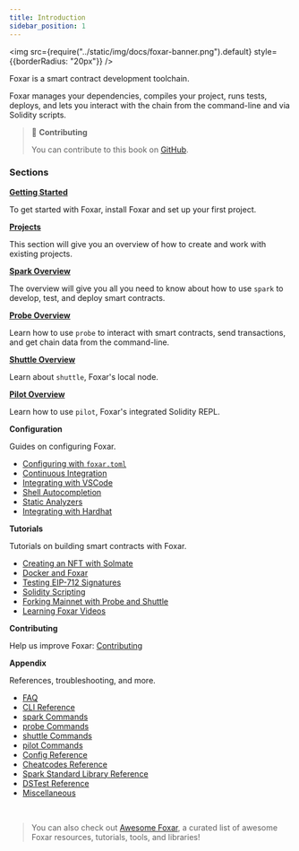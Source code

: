 ```yaml
---
title: Introduction
sidebar_position: 1
---
```


<img src={require("../static/img/docs/foxar-banner.png").default} style= {{borderRadius: "20px"}} />

Foxar is a smart contract development toolchain.

Foxar manages your dependencies, compiles your project, runs tests, deploys, and lets you interact with the chain from the command-line and via Solidity scripts.

> 📖 **Contributing**
>
> You can contribute to this book on [GitHub](https://github.com/foxar-rs/book).

### Sections

**[Getting Started](getting-started/installation.md)**

To get started with Foxar, install Foxar and set up your first project.

**[Projects](projects/creating-a-new-project.md)**

This section will give you an overview of how to create and work with existing projects.

**[Spark Overview](spark)**

The overview will give you all you need to know about how to use `spark` to develop, test, and deploy smart contracts.

**[Probe Overview](probe)**

Learn how to use `probe` to interact with smart contracts, send transactions, and get chain data from the command-line.

**[Shuttle Overview](shuttle)**

Learn about `shuttle`, Foxar's local node.

**[Pilot Overview](pilot)**

Learn how to use `pilot`, Foxar's integrated Solidity REPL.

**Configuration**

Guides on configuring Foxar.

- [Configuring with `foxar.toml`](./config/)
- [Continuous Integration](./config/continuous-integration.md)
- [Integrating with VSCode](./config/vscode.md)
- [Shell Autocompletion](./config/shell-autocompletion.md)
- [Static Analyzers](./config/static-analyzers.md)
- [Integrating with Hardhat](./config/hardhat.md)

**Tutorials**

Tutorials on building smart contracts with Foxar.

- [Creating an NFT with Solmate](./tutorials/solmate-nft.md)
- [Docker and Foxar](./tutorials/foxar-docker.md)
- [Testing EIP-712 Signatures](./tutorials/testing-eip712.md)
- [Solidity Scripting](./tutorials/solidity-scripting.md)
- [Forking Mainnet with Probe and Shuttle](./tutorials/forking-mainnet-with-probe-shuttle.md)
- [Learning Foxar Videos](./tutorials/learn-foxar.md)
<!-- - [Incremental Adoption]() -->

**Contributing**

Help us improve Foxar: [Contributing](./contributing.md)

**Appendix**

References, troubleshooting, and more.

- [FAQ](./faq.md)
- [CLI Reference](./reference/cli/)
- [spark Commands](./reference/spark/)
- [probe Commands](./reference/probe/)
- [shuttle Commands](./reference/shuttle/)
- [pilot Commands](./reference/pilot/)
- [Config Reference](./reference/config/)
- [Cheatcodes Reference](./cheatcodes/)
- [Spark Standard Library Reference](./reference/spark-std/)
- [DSTest Reference](./reference/ds-test.md)
- [Miscellaneous](misc)

<br />

> You can also check out [Awesome Foxar](https://github.com/crisgarner/awesome-foxar), a curated list of awesome Foxar resources, tutorials, tools, and libraries!
